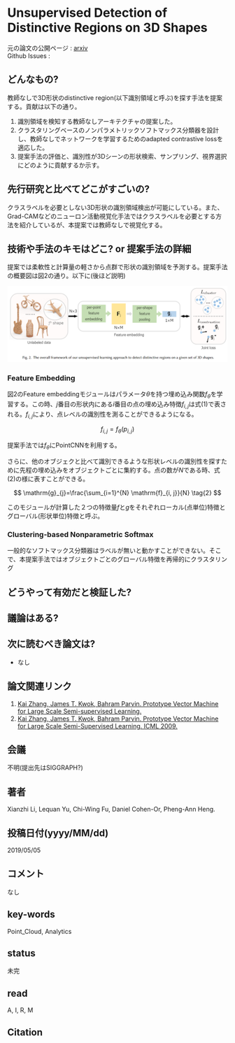 # Unsupervised Detection of Distinctive Regions on 3D Shapes

元の論文の公開ページ : [arxiv](https://arxiv.org/abs/1905.01684)  
Github Issues : 

## どんなもの?
教師なしで3D形状のdistinctive region(以下識別領域と呼ぶ)を探す手法を提案する。貢献は以下の通り。

1. 識別領域を検知する教師なしアーキテクチャの提案した。
2. クラスタリングベースのノンパラメトリックソフトマックス分類器を設計し、教師なしでネットワークを学習するためのadapted contrastive lossを適応した。
3. 提案手法の評価と、識別性が3Dシーンの形状検索、サンプリング、視界選択にどのように貢献するか示す。

## 先行研究と比べてどこがすごいの?
クラスラベルを必要としない3D形状の識別領域検出が可能にしている。また、Grad-CAMなどのニューロン活動視覚化手法ではクラスラベルを必要とする方法を紹介しているが、本提案では教師なしで視覚化する。

## 技術や手法のキモはどこ? or 提案手法の詳細
提案では柔軟性と計算量の軽さから点群で形状の識別領域を予測する。提案手法の概要図は図2の通り。以下に(後ほど説明)

![fig2](img/UDoDRo3S/fig2.png)

### Feature Embedding
図2のFeature embeddingモジュールはパラメータ$\theta$を持つ埋め込み関数$f_ \theta$を学習する。この時、$j$番目の形状内にある$i$番目の点の埋め込み特徴$f_ {i,j}$は式(1)で表される。$f_ {i,j}$により、点レベルの識別性を測ることができるようになる。

$$
f_ {i,j} = f_ \theta(p_ {i,j}) \tag{1}
$$

提案手法では$f_ \theta$にPointCNNを利用する。

さらに、他のオブジェクと比べて識別できるような形状レベルの識別性を探すために先程の埋め込みをオブジェクトごとに集約する。点の数が$N$である時、式(2)の様に表すことができる。

$$
\mathrm{g}_{j}=\frac{\sum_{i=1}^{N} \mathrm{f}_{i, j}}{N} \tag{2}
$$

このモジュールが計算した２つの特徴量$f$と$g$をそれぞれローカル(点単位)特徴とグローバル(形状単位)特徴と呼ぶ。

### Clustering-based Nonparametric Softmax
一般的なソフトマックス分類器はラベルが無いと動かすことができない。そこで、本提案手法ではオブジェクトごとのグローバル特徴を再帰的にクラスタリング

## どうやって有効だと検証した?

## 議論はある?

## 次に読むべき論文は?
- なし

## 論文関連リンク
1. [Kai Zhang, James T. Kwok, Bahram Parvin. Prototype Vector Machine for Large Scale Semi-supervised Learning.](https://pdfs.semanticscholar.org/9809/2daf04509fc5cc615d39760451d58f458ecc.pdf)
2. [Kai Zhang, James T. Kwok, Bahram Parvin. Prototype Vector Machine for Large Scale Semi-Supervised Learning. ICML 2009.](https://icml.cc/Conferences/2009/papers/198.pdf)

## 会議
不明(提出先はSIGGRAPH?)

## 著者
Xianzhi Li, Lequan Yu, Chi-Wing Fu, Daniel Cohen-Or, Pheng-Ann Heng.

## 投稿日付(yyyy/MM/dd)
2019/05/05

## コメント
なし

## key-words
Point_Cloud, Analytics

## status
未完

## read
A, I, R, M

## Citation
